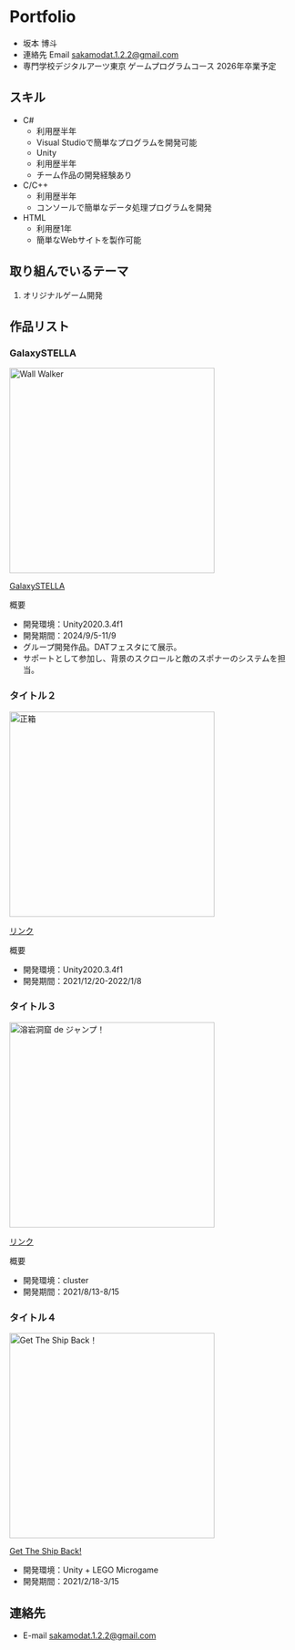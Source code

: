 # Portfolio

- 坂本 博斗
- 連絡先 Email [sakamodat.1.2.2@gmail.com](sakamodat.1.2.2@gmail.com)
- 専門学校デジタルアーツ東京 ゲームプログラムコース 2026年卒業予定

## スキル
- C#
  - 利用歴半年
  - Visual Studioで簡単なプログラムを開発可能
  - Unity
  - 利用歴半年
  - チーム作品の開発経験あり
- C/C++
  - 利用歴半年
  - コンソールで簡単なデータ処理プログラムを開発
- HTML
  - 利用歴1年
  - 簡単なWebサイトを製作可能

## 取り組んでいるテーマ
1. オリジナルゲーム開発

## 作品リスト

### GalaxySTELLA
[<img src="images/wallwalker.png" alt="Wall Walker" style="height: 360px">](https://am1tanaka.itch.io/wall-walker)

[GalaxySTELLA](リンク)

概要

- 開発環境：Unity2020.3.4f1
- 開発期間：2024/9/5-11/9
- グループ開発作品。DATフェスタにて展示。
- サポートとして参加し、背景のスクロールと敵のスポナーのシステムを担当。

### タイトル２
[<img src="images/icon_shobako.gif" alt="正箱" style="height: 360px">](https://unityroom.com/games/shobako)

[リンク](リンク)

概要

- 開発環境：Unity2020.3.4f1
- 開発期間：2021/12/20-2022/1/8

### タイトル３
[<img src="images/yougan.png" alt="溶岩洞窟 de ジャンプ！" style="height: 360px">](https://cluster.mu/w/78551223-2a8d-4700-a409-128e628439d5)

[リンク](リンク)

概要

- 開発環境：cluster
- 開発期間：2021/8/13-8/15

### タイトル４
[<img src="images/gettheshipback.png" alt="Get The Ship Back！" style="height: 360px">](https://play.unity.com/mg/lego/builds-ln-1)

[Get The Ship Back!](https://play.unity.com/mg/lego/builds-ln-1)

- 開発環境：Unity + LEGO Microgame
- 開発期間：2021/2/18-3/15


## 連絡先
- E-mail [sakamodat.1.2.2@gmail.com](sakamodat.1.2.2@gmail.com)